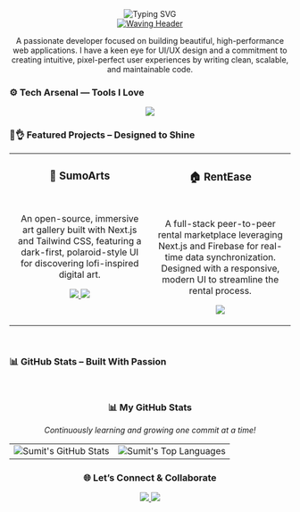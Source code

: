 <div align="center">

<img src="https://readme-typing-svg.vercel.app/api?font=Fira+Code&weight=700&size=28&duration=4000&pause=800&color=FF3131&center=true&vCenter=true&width=750&lines=Hey+👋+I'm+Sumit+Kumar;Frontend+Alchemist+🧙‍♂️+%7C+Neon+Visionary;Crafting+Code+That+Feels+Like+Magic+🌠" alt="Typing SVG" />

</div>

<div align="center">
  <a href="https://github.com/whatsupsumit">
    <img src="https://capsule-render.vercel.app/api?type=waving&color=0:000000,100:FF3131&height=55&section=header&text=Frontend%20Sorcerer&fontColor=ffffff&fontSize=28" alt="Waving Header" />
  </a>
</div>

<div align="center">

A passionate developer focused on building beautiful, high-performance web applications. I have a keen eye for UI/UX design and a commitment to creating intuitive, pixel-perfect user experiences by writing clean, scalable, and maintainable code.

</div>

### ⚙️ Tech Arsenal — Tools I Love

<div align="center">
  <img src="https://skillicons.dev/icons?i=react,nextjs,ts,js,tailwind,nodejs,mongodb,flutter,docker,aws,figma,redux,firebase,git&theme=dark&perline=7" />
</div>


### 🚀👌 Featured Projects – Designed to Shine

<table>
<tr>
<td width="50%" valign="top">
  <h3 align="center">🎨 SumoArts</h3>
  <br />
  <p align="center">An open-source, immersive art gallery built with Next.js and Tailwind CSS, featuring a dark-first, polaroid-style UI for discovering lofi-inspired digital art.</p>
  <p align="center">
    <a href="https://github.com/whatsupsumit/SumoArts" target="_blank">
      <img src="https://img.shields.io/badge/GitHub-View%20Code-%23ff3131?style=for-the-badge&logo=github&logoColor=white" />
    </a>
    <a href="https://sumo-arts.vercel.app/" target="_blank">
      <img src="https://img.shields.io/badge/Live%20Demo-Visit%20Site-%23000000?style=for-the-badge&logo=vercel&logoColor=ff3131" />
    </a>
  </p>
</td>
<td width="50%" valign="top">
  <h3 align="center">🏠 RentEase</h3>
  <br />
  <p align="center">A full-stack peer-to-peer rental marketplace leveraging Next.js and Firebase for real-time data synchronization. Designed with a responsive, modern UI to streamline the rental process.</p>
  <p align="center">
    <a href="https://github.com/whatsupsumit/RentEase" target="_blank">
      <img src="https://img.shields.io/badge/GitHub-View%20Code-%23ff3131?style=for-the-badge&logo=github&logoColor=white" />
    </a>
  </p>
</td>
</tr>
</table>

<div align="center">
<img src="https://raw.githubusercontent.com/maurodesouza/profile-readme-template/master/src/assets/images/bar.gif" width="100%" height="15" />
</div>

### 📊 GitHub Stats – Built With Passion

<div align="center">
  <img src="https://raw.githubusercontent.com/maurodesouza/profile-readme-template/master/src/assets/images/bar.gif" width="100%" height="15" />
  <h3>📊 My GitHub Stats</h3>
  <p><i>Continuously learning and growing one commit at a time!</i></p>
  
  <table>
    <tr>
      <td valign="top">
        <img src="https://github-readme-stats.vercel.app/api?username=whatsupsumit&show_icons=true&theme=tokyonight&hide_border=true&icon_color=ff3131&title_color=ff3131&text_color=c9d1d9&bg_color=0d1117" alt="Sumit's GitHub Stats" />
      </td>
      <td valign="top">
        <img src="https://github-readme-stats.vercel.app/api/top-langs/?username=whatsupsumit&layout=compact&theme=tokyonight&hide_border=true&bg_color=0d1117&title_color=ff3131&text_color=c9d1d9" alt="Sumit's Top Languages" />
      </td>
    </tr>
  </table>

### 🌐 Let’s Connect & Collaborate

<div align="center">

<a href="https://linkedin.com/in/sumitkumarrrr">
<img src="https://img.shields.io/badge/LinkedIn-Red+Black-%23000000?style=for-the-badge&logo=linkedin&logoColor=ff3131" />
</a>

<a href="mailto:sksumitboss123@gmail.com">
<img src="https://img.shields.io/badge/Email-Via+RedMail-%23000000?style=for-the-badge&logo=gmail&logoColor=ff3131" />
</a>
</div>
